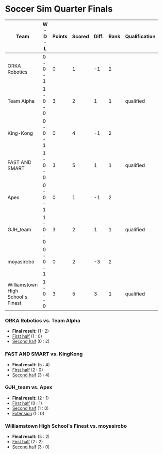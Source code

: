 # Soccer Sim Quarter Finals

|Team                                      |W - D - L|Points|Scored|Diff.|Rank|Qualification|
|------------------------------------------|---------|------|------|-----|----|-------------|
|ORKA Robotics                             |0 - 0 - 1|0     |1     |-1   |2   |             |
|Team Alpha                                |1 - 0 - 0|3     |2     |1    |1   |qualified    |
|King-Kong                                 |0 - 0 - 1|0     |4     |-1   |2   |             |
|FAST AND SMART                            |1 - 0 - 0|3     |5     |1    |1   |qualified    |
|Apex                                      |0 - 0 - 1|0     |1     |-1   |2   |             |
|GJH_team                                  |1 - 0 - 0|3     |2     |1    |1   |qualified    |
|moyasirobo                                |0 - 0 - 1|0     |2     |-3   |2   |             |
|Williamstown High School's Finest         |1 - 0 - 0|3     |5     |3    |1   |qualified    |

### ORKA Robotics vs. Team Alpha
- **Final result:** (1 : 2)
- [First half](worldcup-outputs-b/sim2b_4_qf1-1/sim2b_4_qf1_-_1_-_Team_Alpha_vs_ORKA_Robotics-20210624T143114-new.html) (1 : 0)
- [Second half](worldcup-outputs-b/sim2b_4_qf1-2/sim2b_4_qf1_-_2_-_ORKA_Robotics_vs_Team_Alpha-20210624T143719-new.html) (0 : 2)

### FAST AND SMART vs. KingKong
- **Final result:** (5 : 4)
- [First half](worldcup-outputs-b/sim2b_4_qf2-1/sim2b_4_qf2_-_1_-_KingKong_vs_FAST_AND_SMART-20210624T144345-new.html) (2 : 0)
- [Second half](worldcup-outputs-b/sim2b_4_qf2-2/sim2b_4_qf2_-_2_-_FAST_AND_SMART_vs_KingKong-20210624T145015-new.html) (3 : 4)

### GJH_team vs. Apex
- **Final result:** (2 : 1)
- [First half](worldcup-outputs-b/sim2b_4_qf3-1/sim2b_4_qf3_-_1_-_Apex_vs_GJH_team-20210624T145708-new.html) (0 : 1)
- [Second half](worldcup-outputs-b/sim2b_4_qf3-2/sim2b_4_qf3_-_2_-_GJH_team_vs_Apex-20210624T150258-new.html) (1 : 0)
- [Extension](worldcup-outputs-b/sim2b_4_qf3_extension-1/sim2b_4_qf3_extension_-_1_-_Apex_vs_GJH_team-20210624T153650) (1 : 0)

### Williamstown High School's Finest vs. moyasirobo
- **Final result:** (5 : 2)
- [First half](worldcup-outputs-b/sim2b_4_qf4-1/sim2b_4_qf4_-_1_-_moyasirobo_vs_Williamstown_High_School's_Finest-20210624T150848-new.html) (2 : 2)
- [Second half](worldcup-outputs-b/sim2b_4_qf4-2/sim2b_4_qf4_-_2_-_Williamstown_High_School's_Finest_vs_moyasirobo-20210624T151544-new.html) (3 : 0)
